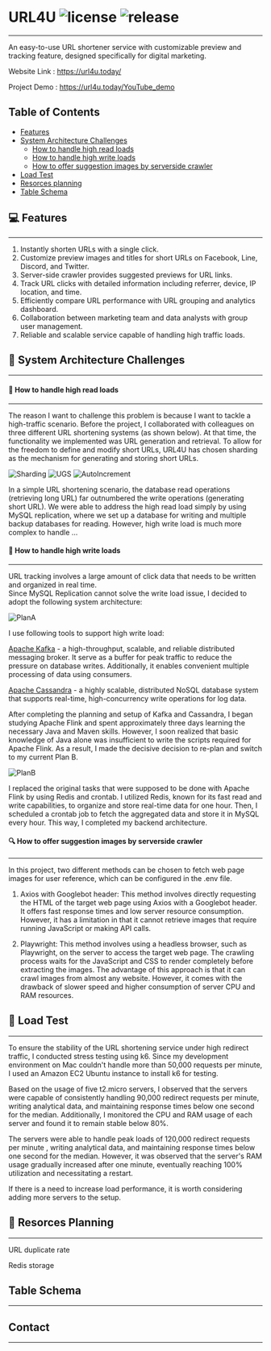 # URL4U ![license](https://badgen.net/badge/license/MIT/blue)  ![release](https://badgen.net/github/release/flyingdog1310/url4u/)  
---
An easy-to-use URL shortener service with customizable preview and tracking feature, designed specifically for digital marketing. 

Website Link : https://url4u.today/

Project Demo : https://url4u.today/YouTube_demo      

## Table of Contents  
* [Features](https://github.com/flyingdog1310/url4u/edit/document/README.md#-features)
* [System Architecture Challenges](https://github.com/flyingdog1310/url4u/edit/document/README.md#-system-architecture-challenges)
  * [How to handle high read loads](https://github.com/flyingdog1310/url4u/edit/document/README.md#-how-to-handle-high-read-loads)
  * [How to handle high write loads](https://github.com/flyingdog1310/url4u/edit/document/README.md#-how-to-handle-high-write-loads)
  * [How to offer suggestion images by serverside crawler](https://github.com/flyingdog1310/url4u/edit/document/README.md#-how-to-offer-suggestion-images-by-serverside-crawler)
* [Load Test](https://github.com/flyingdog1310/url4u/edit/document/README.md#-load-test)
* [Resorces planning](https://github.com/flyingdog1310/url4u/edit/document/README.md#-resorces-planning)
* [Table Schema](https://github.com/flyingdog1310/url4u/edit/document/README.md#-resorces-planning)

## 💻 Features
---
1. Instantly shorten URLs with a single click.
2. Customize preview images and titles for short URLs on Facebook, Line, Discord, and Twitter.
3. Server-side crawler provides suggested previews for URL links.
4. Track URL clicks with detailed information including referrer, device, IP location, and time.
5. Efficiently compare URL performance with URL grouping and analytics dashboard.
6. Collaboration between marketing team and data analysts with group user management.
7. Reliable and scalable service capable of handling high traffic loads.  


## 💪 System Architecture Challenges
---
#### 📖 How to handle high read loads
---
The reason I want to challenge this problem is because I want to tackle a high-traffic scenario.
Before the project, I collaborated with colleagues on three different URL shortening systems (as shown below). At that time, the functionality we implemented was URL generation and retrieval.
To allow for the freedom to define and modify short URLs, URL4U has chosen sharding as the mechanism for generating and storing short URLs.  

![Sharding](https://github.com/flyingdog1310/url4u/assets/116939147/e19ced2d-c67e-4cf0-b9ca-6e97b29f3f77)
![UGS](https://github.com/flyingdog1310/url4u/assets/116939147/6ad2b104-9f16-4d1f-95fa-aafa03e07b5b)
![AutoIncrement](https://github.com/flyingdog1310/url4u/assets/116939147/77547b68-fcce-4ba7-b09f-57b9bd659bf7)

In a simple URL shortening scenario, the database read operations (retrieving long URL) far outnumbered the write operations (generating short URL). We were able to address the high read load simply by using MySQL replication, where we set up a database for writing and multiple backup databases for reading.
However, high write load is much more complex to handle ...

#### 📝 How to handle high write loads
---
URL tracking involves a large amount of click data that needs to be written and organized in real time.  
Since MySQL Replication cannot solve the write load issue, I decided to adopt the following system architecture: 

![PlanA](https://github.com/flyingdog1310/url4u/assets/116939147/c7fac91d-e2bd-4ceb-97a0-24ebd93d2d16)

I use following tools to support high write load:  

[Apache Kafka](https://kafka.apache.org/) - a high-throughput, scalable, and reliable distributed messaging broker. It serve as a buffer for peak traffic to reduce the pressure on database writes. Additionally, it enables convenient multiple processing of data using consumers.

[Apache Cassandra](https://cassandra.apache.org/_/index.html) - a highly scalable, distributed NoSQL database system that supports real-time, high-concurrency write operations for log data.

After completing the planning and setup of Kafka and Cassandra, I began studying Apache Flink and spent approximately three days learning the necessary Java and Maven skills. However, I soon realized that basic knowledge of Java alone was insufficient to write the scripts required for Apache Flink. As a result, I made the decisive decision to re-plan and switch to my current Plan B.

![PlanB](https://github.com/flyingdog1310/url4u/assets/116939147/84d52546-4dd2-4aa2-ba71-3eefce6376d5)

I replaced the original tasks that were supposed to be done with Apache Flink by using Redis and crontab. I utilized Redis, known for its fast read and write capabilities, to organize and store real-time data for one hour. Then, I scheduled a crontab job to fetch the aggregated data and store it in MySQL every hour. This way, I completed my backend architecture.  

#### 🔍 How to offer suggestion images by serverside crawler
---
In this project, two different methods can be chosen to fetch web page images for user reference, which can be configured in the .env file.

1. Axios with Googlebot header: This method involves directly requesting the HTML of the target web page using Axios with a Googlebot header. It offers fast response times and low server resource consumption. However, it has a limitation in that it cannot retrieve images that require running JavaScript or making API calls.

2. Playwright: This method involves using a headless browser, such as Playwright, on the server to access the target web page. The crawling process waits for the JavaScript and CSS to render completely before extracting the images. The advantage of this approach is that it can crawl images from almost any website. However, it comes with the drawback of slower speed and higher consumption of server CPU and RAM resources.  

## 🚀 Load Test
---

To ensure the stability of the URL shortening service under high redirect traffic, I conducted stress testing using k6. Since my development environment on Mac couldn't handle more than 50,000 requests per minute, I used an Amazon EC2 Ubuntu instance to install k6 for testing.

Based on the usage of five t2.micro servers, I observed that the servers were capable of consistently handling 90,000 redirect requests per minute, writing analytical data, and maintaining response times below one second for the median. Additionally, I monitored the CPU and RAM usage of each server and found it to remain stable below 80%.

The servers were able to handle peak loads of 120,000 redirect requests per minute , writing analytical data, and maintaining response times below one second for the median. However, it was observed that the server's RAM usage gradually increased after one minute, eventually reaching 100% utilization and necessitating a restart.

If there is a need to increase load performance, it is worth considering adding more servers to the setup.

## 🔑 Resorces Planning
---
URL duplicate rate

Redis storage

## Table Schema
---

## Contact
---
